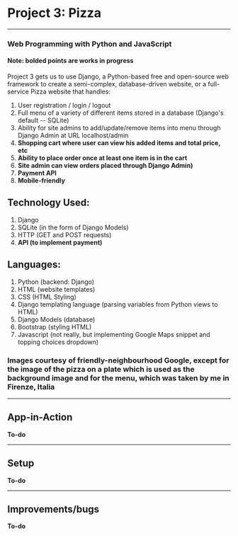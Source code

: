 # Project 3: Pizza
---
### Web Programming with Python and JavaScript
#### Note: bolded points are works in progress

Project 3 gets us to use Django, a Python-based free and open-source web framework to create a semi-complex, database-driven website, or a full-service Pizza website that handles:
1. User registration / login / logout
2. Full menu of a variety of different items stored in a database (Django's default -- SQLite)
3. Ability for site admins to add/update/remove items into  menu through Django Admin at URL localhost/admin
4. **Shopping cart where user can view his added items and total price, etc**
5. **Ability to place order once at least one item is in the cart**
6. **Site admin can view orders placed through Django Admin)**
7. **Payment API**
8. **Mobile-friendly**

## Technology Used:
1. Django
2. SQLite (in the form of Django Models)
3. HTTP (GET and POST requests)
4. **API (to implement payment)**

## Languages:
1. Python (backend: Django)
2. HTML (website templates)
3. CSS (HTML Styling)
4. Django templating language (parsing variables from Python views to HTML)
5. Django Models (database)
6. Bootstrap (styling HTML)
7. Javascript (not really, but implementing Google Maps snippet and topping choices dropdown)

### Images courtesy of friendly-neighbourhood **Google**, except for the image of the pizza on a plate which is used as the background image and for the menu, which was taken by me in Firenze, Italia

---
## App-in-Action
**To-do**

---
## Setup
**To-do**

---
## Improvements/bugs
**To-do** 
